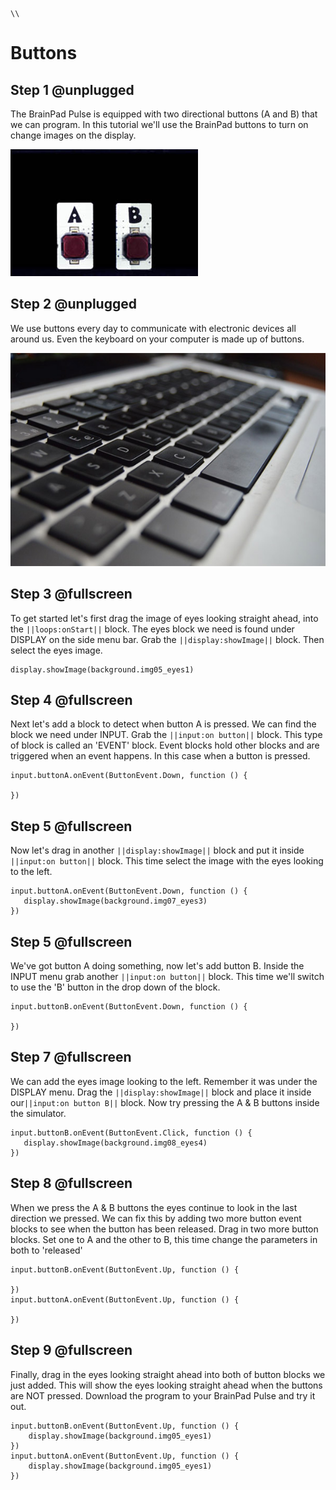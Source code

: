 ```template
\\
```


# Buttons

## Step 1 @unplugged

The BrainPad Pulse is equipped with two directional buttons (A and B) that we can program. In this tutorial we'll use the BrainPad buttons to turn on change images on the display. 

![BrainPad buzzer image](docs/static/images/buttons.jpg)

## Step 2 @unplugged

We use buttons every day to communicate with electronic devices all around us. Even the keyboard on your computer is made up of buttons. 

![BrainPad buzzer image](docs/static/images/keys.jpg)

## Step 3 @fullscreen

To get started let's first drag the image of eyes looking straight ahead, into the ``||loops:onStart||`` block. The eyes block we need is found under DISPLAY on the side menu bar. Grab the ``||display:showImage||`` block. Then select the eyes image. 

 ```blocks
display.showImage(background.img05_eyes1)
```

## Step 4 @fullscreen

Next let's add a block to detect when button A is pressed. We can find the block we need under INPUT. Grab the ``||input:on button||`` block. This type of block is called an 'EVENT' block. Event blocks hold other blocks and are triggered when an event happens. In this case when a button is pressed. 

 ```blocks
input.buttonA.onEvent(ButtonEvent.Down, function () {
	
})
```

## Step 5 @fullscreen

Now let's drag in another ``||display:showImage||`` block and put it inside ``||input:on button||`` block. This time select the image with the eyes looking to the left. 

 ```blocks
input.buttonA.onEvent(ButtonEvent.Down, function () {
    display.showImage(background.img07_eyes3)
})
```

## Step 5 @fullscreen

We've got button A doing something, now let's add button B. Inside the INPUT menu grab another ``||input:on button||`` block. This time we'll switch to use the 'B' button in the drop down of the block.

 ```blocks
input.buttonB.onEvent(ButtonEvent.Down, function () {
	
})
```

## Step 7 @fullscreen

We can add the eyes image looking to the left. Remember it was under the DISPLAY menu. Drag the ``||display:showImage||`` block and place it inside our``||input:on button B||`` block. Now try pressing the A & B buttons inside the simulator. 
 
 ```blocks
input.buttonB.onEvent(ButtonEvent.Click, function () {
    display.showImage(background.img08_eyes4)
})
```

## Step 8 @fullscreen

When we press the A & B buttons the eyes continue to look in the last direction we pressed. We can fix this by adding two more button event blocks to see when the button has been released. Drag in two more button blocks. Set one to A and the other to B, this time change the parameters in both to 'released'

```blocks
input.buttonB.onEvent(ButtonEvent.Up, function () {
	
})
input.buttonA.onEvent(ButtonEvent.Up, function () {
	
})
```

## Step 9 @fullscreen

Finally, drag in the eyes looking straight ahead into both of button blocks we just added. This will show the eyes looking straight ahead when the buttons are NOT pressed. Download the program to your BrainPad Pulse and try it out. 

```blocks
input.buttonB.onEvent(ButtonEvent.Up, function () {
    display.showImage(background.img05_eyes1)
})
input.buttonA.onEvent(ButtonEvent.Up, function () {
    display.showImage(background.img05_eyes1)
})
```
